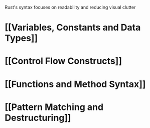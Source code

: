 Rust's syntax focuses on readability and reducing visual clutter
# [[Variables, Constants and Data Types]]
# [[Control Flow Constructs]]
# [[Functions and Method Syntax]]
# [[Pattern Matching and Destructuring]]
